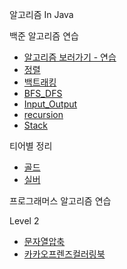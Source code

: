알고리즘 In Java

백준 알고리즘 연습

- [알고리즘 보러가기 - 연습](./src/backjun/Simpleexample)
- [정렬](src/backjun/Simpleexample/정렬)
- [백트래킹](./src/backjun/Simpleexample/backtracking)
- [BFS_DFS](./src/backjun/Simpleexample/BFS_DFS)
- [Input_Output](./src/backjun/Simpleexample/input_output)
- [recursion](./src/backjun/Simpleexample/recursion)
- [Stack](./src/backjun/Simpleexample/solution_stack)

티어별 정리
- [골드](./src/backjun/Classes/gold)
- [실버](./src/backjun/Classes/sliver)


프로그래머스 알고리즘 연습

Level 2
- [문자열압축](./src/programmers/level2/문자열압축)
- [카카오프렌즈컬러링북](./src/programmers/level2/카카오프렌즈컬러링북)